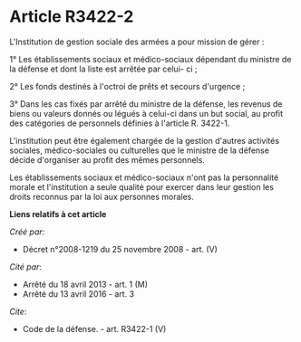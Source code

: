 # Article R3422-2

L'Institution de gestion sociale des armées a pour mission de gérer : 

1° Les établissements sociaux et médico-sociaux dépendant du ministre de la défense et dont la liste est arrêtée par celui-
ci ; 

2° Les fonds destinés à l'octroi de prêts et secours d'urgence ; 

3° Dans les cas fixés par arrêté du ministre de la défense, les revenus de biens ou valeurs donnés ou légués à celui-ci dans
un but social, au profit des catégories de personnels définies à l'article R. 3422-1.

L'institution peut être également chargée de la gestion d'autres activités sociales, médico-sociales ou culturelles que le
ministre de la défense décide d'organiser au profit des mêmes personnels. 

Les établissements sociaux et médico-sociaux n'ont pas la personnalité morale et l'institution a seule qualité pour exercer
dans leur gestion les droits reconnus par la loi aux personnes morales.

**Liens relatifs à cet article**

_Créé par_:

  - Décret n°2008-1219 du 25 novembre 2008 - art. (V)

_Cité par_:

  - Arrêté du 18 avril 2013 - art. 1 (M)
  - Arrêté du 13 avril 2016 - art. 3

_Cite_:

  - Code de la défense. - art. R3422-1 (V)
